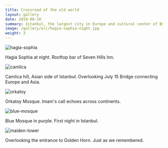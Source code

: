 ```yaml
---
title: Crossroad of the old world
layout: gallery
date: 2019-09-10
summary: Istanbul, the largest city in Europe and cultural center of Byzantium, the Ottomans and Turkey.
image: /gallery/all/hagia-sophia-night.jpg
weight: 3
---
```


![hagia-sophia](/gallery/all/hagia-sophia-night.jpg)

Hagia Sophia at night.
Rooftop bar of Seven Hills Inn.

![camlica](/gallery/all/crossroads-of-the-old-world.jpg)

Camlica hill, Asian side of Istanbul. Overlooking July 15 Bridge connecting Europe and Asia.

![orkatoy](/gallery/all/78-orkatoy-mosque.jpg)

Orkatoy Mosque. Imam's call echoes across continents.

![blue-mosque](/gallery/all/blue-mosque.jpg)

Blue Mosque in purple. First night in Istanbul.

![maiden-tower](/gallery/all/maiden-tower-night.jpg)

Overlooking the entrance to Golden Horn.
Just as we remembered.
